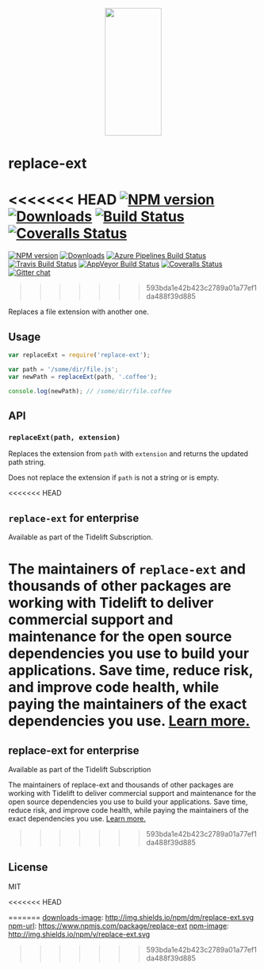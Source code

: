 <p align="center">
  <a href="http://gulpjs.com">
    <img height="257" width="114" src="https://raw.githubusercontent.com/gulpjs/artwork/master/gulp-2x.png">
  </a>
</p>

# replace-ext

<<<<<<< HEAD
[![NPM version][npm-image]][npm-url] [![Downloads][downloads-image]][npm-url] [![Build Status][ci-image]][ci-url] [![Coveralls Status][coveralls-image]][coveralls-url]
=======
[![NPM version][npm-image]][npm-url] [![Downloads][downloads-image]][npm-url] [![Azure Pipelines Build Status][azure-pipelines-image]][azure-pipelines-url] [![Travis Build Status][travis-image]][travis-url] [![AppVeyor Build Status][appveyor-image]][appveyor-url] [![Coveralls Status][coveralls-image]][coveralls-url] [![Gitter chat][gitter-image]][gitter-url]
>>>>>>> 593bda1e42b423c2789a01a77ef1da488f39d885

Replaces a file extension with another one.

## Usage

```js
var replaceExt = require('replace-ext');

var path = '/some/dir/file.js';
var newPath = replaceExt(path, '.coffee');

console.log(newPath); // /some/dir/file.coffee
```

## API

### `replaceExt(path, extension)`

Replaces the extension from `path` with `extension` and returns the updated path string.

Does not replace the extension if `path` is not a string or is empty.

<<<<<<< HEAD
## `replace-ext` for enterprise

Available as part of the Tidelift Subscription.

The maintainers of `replace-ext` and thousands of other packages are working with Tidelift to deliver commercial support and maintenance for the open source dependencies you use to build your applications. Save time, reduce risk, and improve code health, while paying the maintainers of the exact dependencies you use. [Learn more.][tidelift-url]
=======

## replace-ext for enterprise

Available as part of the Tidelift Subscription

The maintainers of replace-ext and thousands of other packages are working with Tidelift to deliver commercial support and maintenance for the open source dependencies you use to build your applications. Save time, reduce risk, and improve code health, while paying the maintainers of the exact dependencies you use. [Learn more.](https://tidelift.com/subscription/pkg/npm-replace-ext?utm_source=npm-replace-ext&utm_medium=referral&utm_campaign=enterprise&utm_term=repo)

>>>>>>> 593bda1e42b423c2789a01a77ef1da488f39d885

## License

MIT

<<<<<<< HEAD
<!-- prettier-ignore-start -->
[downloads-image]: https://img.shields.io/npm/dm/replace-ext.svg?style=flat-square
[npm-url]: https://www.npmjs.com/package/replace-ext
[npm-image]: https://img.shields.io/npm/v/replace-ext.svg?style=flat-square

[ci-url]: https://github.com/gulpjs/replace-ext/actions?query=workflow:dev
[ci-image]: https://img.shields.io/github/workflow/status/gulpjs/replace-ext/dev?style=flat-square

[coveralls-url]: https://coveralls.io/r/gulpjs/replace-ext
[coveralls-image]: https://img.shields.io/coveralls/gulpjs/replace-ext/master.svg?style=flat-square

[tidelift-url]: https://tidelift.com/subscription/pkg/npm-replace-ext?utm_source=npm-replace-ext&utm_medium=referral&utm_campaign=enterprise&utm_term=repo
<!-- prettier-ignore-end -->
=======
[downloads-image]: http://img.shields.io/npm/dm/replace-ext.svg
[npm-url]: https://www.npmjs.com/package/replace-ext
[npm-image]: http://img.shields.io/npm/v/replace-ext.svg

[azure-pipelines-url]: https://dev.azure.com/gulpjs/replace-ext/_build/latest?branchName=master
[azure-pipelines-image]: https://dev.azure.com/gulpjs/replace-ext/_apis/build/status/replace-ext?branchName=master

[travis-url]: https://travis-ci.org/gulpjs/replace-ext
[travis-image]: http://img.shields.io/travis/gulpjs/replace-ext.svg?label=travis-ci

[appveyor-url]: https://ci.appveyor.com/project/gulpjs/replace-ext
[appveyor-image]: https://img.shields.io/appveyor/ci/gulpjs/replace-ext.svg?label=appveyor

[coveralls-url]: https://coveralls.io/r/gulpjs/replace-ext
[coveralls-image]: http://img.shields.io/coveralls/gulpjs/replace-ext/master.svg

[gitter-url]: https://gitter.im/gulpjs/gulp
[gitter-image]: https://badges.gitter.im/gulpjs/gulp.svg

>>>>>>> 593bda1e42b423c2789a01a77ef1da488f39d885

